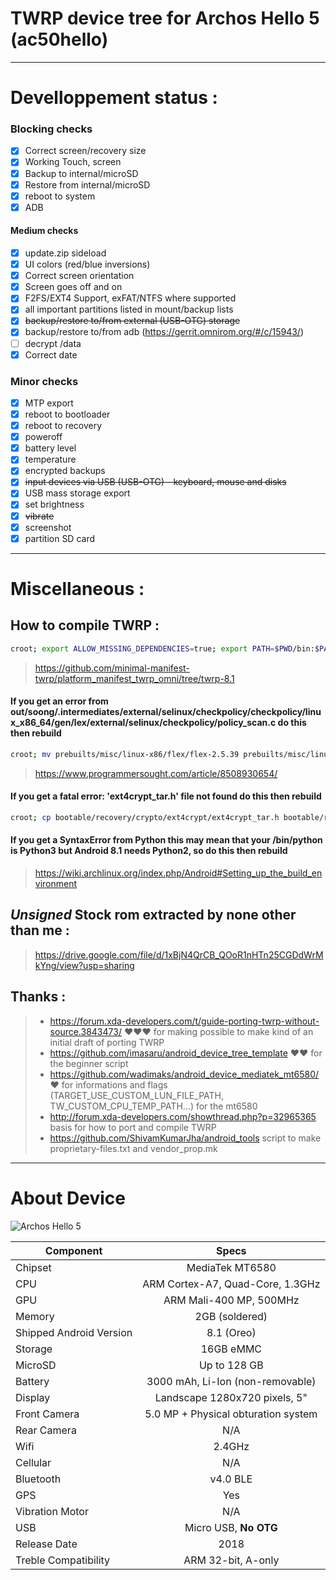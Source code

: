 # TWRP device tree for Archos Hello 5 (ac50hello)

***

# Develloppement status :

### Blocking checks
- [x] Correct screen/recovery size
- [x] Working Touch, screen
- [x] Backup to internal/microSD
- [x] Restore from internal/microSD
- [x] reboot to system
- [x] ADB

#### Medium checks
- [x] update.zip sideload
- [x] UI colors (red/blue inversions)
- [x] Correct screen orientation
- [x] Screen goes off and on
- [x] F2FS/EXT4 Support, exFAT/NTFS where supported
- [x] all important partitions listed in mount/backup lists
- [x] ~~backup/restore to/from external (USB-OTG) storage~~
- [x] backup/restore to/from adb (https://gerrit.omnirom.org/#/c/15943/)
- [ ] decrypt /data
- [x] Correct date

### Minor checks
- [x] MTP export
- [x] reboot to bootloader
- [x] reboot to recovery
- [x] poweroff
- [x] battery level
- [x] temperature
- [x] encrypted backups
- [x] ~~input devices via USB (USB-OTG) - keyboard, mouse and disks~~
- [x] USB mass storage export
- [x] set brightness
- [x] ~~vibrate~~
- [x] screenshot
- [x] partition SD card

***

# Miscellaneous :

## How to compile TWRP :
```bash
croot; export ALLOW_MISSING_DEPENDENCIES=true; export PATH=$PWD/bin:$PATH; source build/envsetup.sh; lunch omni_ac50hello-userdebug; mka clean; mka recoveryimage
```
> <https://github.com/minimal-manifest-twrp/platform_manifest_twrp_omni/tree/twrp-8.1>
#### If you get an error from __out/soong/.intermediates/external/selinux/checkpolicy/checkpolicy/linux_x86_64/gen/lex/external/selinux/checkpolicy/policy_scan.c__ do this then rebuild
```bash
croot; mv prebuilts/misc/linux-x86/flex/flex-2.5.39 prebuilts/misc/linux-x86/flex/flex-2.5.39.old; ln -s /usr/bin/flex prebuilts/misc/linux-x86/flex/flex-2.5.39
```
> <https://www.programmersought.com/article/8508930654/>
#### If you get a __fatal error: 'ext4crypt_tar.h' file not found__ do this then rebuild
```bash
croot; cp bootable/recovery/crypto/ext4crypt/ext4crypt_tar.h bootable/recovery/
```
#### If you get a SyntaxError from Python this may mean that your /bin/python is Python3 but Android 8.1 needs Python2, so do this then rebuild
> <https://wiki.archlinux.org/index.php/Android#Setting_up_the_build_environment>

## ***Unsigned*** Stock rom extracted by none other than me :
> <https://drive.google.com/file/d/1xBjN4QrCB_QOoR1nHTn25CGDdWrMkYng/view?usp=sharing>

## Thanks :
>- <https://forum.xda-developers.com/t/guide-porting-twrp-without-source.3843473/> ❤️❤️❤️ for making possible to make kind of an initial draft of porting TWRP
>- <https://github.com/imasaru/android_device_tree_template> ❤️❤️ for the beginner script
>- <https://github.com/wadimaks/android_device_mediatek_mt6580/> ❤️ for informations and flags (TARGET_USE_CUSTOM_LUN_FILE_PATH, TW_CUSTOM_CPU_TEMP_PATH...) for the mt6580
>- <http://forum.xda-developers.com/showthread.php?p=32965365> basis for how to port and compile TWRP
>- <https://github.com/ShivamKumarJha/android_tools> script to make proprietary-files.txt and vendor_prop.mk

***

# About Device

![Archos Hello 5](https://www.archos.com/img/products/tablets/archos_hello/archos_hello_5/archos_hello_5_intro_bg.jpg "Archos Hello 5 (ac50hello)")

Component | Specs
---|:---:
Chipset | MediaTek MT6580
CPU | ARM Cortex-A7, Quad-Core, 1.3GHz
GPU | ARM Mali-400 MP, 500MHz
Memory  | 2GB (soldered)
Shipped Android Version | 8.1 (Oreo)
Storage | 16GB eMMC
MicroSD | Up to 128 GB
Battery | 3000 mAh, Li-Ion (non-removable)
Display | Landscape 1280x720 pixels, 5"
Front Camera | 5.0 MP + Physical obturation system
Rear Camera  | N/A
Wifi | 2.4GHz
Cellular | N/A
Bluetooth | v4.0 BLE
GPS | Yes
Vibration Motor | N/A
USB | Micro USB, __No OTG__
Release Date | 2018
Treble Compatibility | ARM 32-bit, A-only